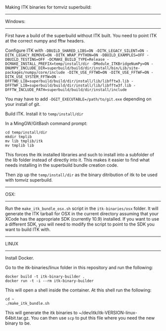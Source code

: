 Making ITK binaries for tomviz superbuild:

***
Windows:
***

First have a build of the superbuild without ITK built.  You need to point ITK at
the correct numpy and fftw headers.

Configure ITK with `-DBUILD_SHARED_LIBS=ON -DITK_LEGACY_SILENT=ON
-DITK_LEGACY_REMOVE=ON -DITK_WRAP_PYTHON=ON -DBUILD_EXAMPLES=OFF
-DBUILD_TESTING=OFF -DCMAKE_BUILD_TYPE=Release
-DCMAKE_INSTALL_PREFIX=temp/install/dir
-DModule_ITKBridgeNumPy=ON
-DNUMPY_INCLUDE_DIR=superbuild/build/dir/install/bin/Lib/site-packages/numpy/core/include
-DITK_USE_FFTWD=ON
-DITK_USE_FFTWF=ON
-DITK_USE_SYSTEM_FFTW=ON
-DFFTWD_LIB=superbuild/build/dir/install/lib/libfftw3.lib
-DFFTWF_LIB=superbuild/build/dir/install/lib/libfftw3f.lib
-DFFTW_INCLUDE_PATH=superbuild/build/dir/install/include
`

You may have to add `-DGIT_EXECUTABLE=/path/to/git.exe` depending on your
install of git.

Build ITK.  Install it to `temp/install/dir`

In a MingGW/GitBash command prompt:
```
cd temp/install/dir
mkdir tmplib
mv lib tmplib/itk
mv tmplib lib
```

This forces the itk installed libraries and such to install into a subfolder of
the lib folder instead of directly into it.  This makes it easier to find what
needs installing in the superbuild bundle creation code.

Then zip up the `temp/install/dir` as the binary ditribution of itk to be used
with tomviz superbuild.

***
OSX:
***

Run the `make_itk_bundle_osx.sh` script in the `itk-binaries/osx` folder.  It
will generate the ITK tarball for OSX in the current directory assuming that your
XCode has the appropriate SDK (currently 10.9) installed.  If you want to use a
different SDK, you will need to modify the script to point to the SDK
you want to build ITK with.

***
LINUX
***

Install Docker.

Go to the itk-binaries/linux folder in this repository and run the following:

```
docker build -t itk-binary-builder .
docker run -t -i --rm itk-binary-builder
```

This will open a shell inside the container.  At this shell run the following:

```
cd ~
./make_itk_bundle.sh
```

This will generate the itk binaries to ~/dev/itk/itk-VERSION-linux-64bit.tar.gz.
You can then use `scp` to put this file where you need the new binary to be.

